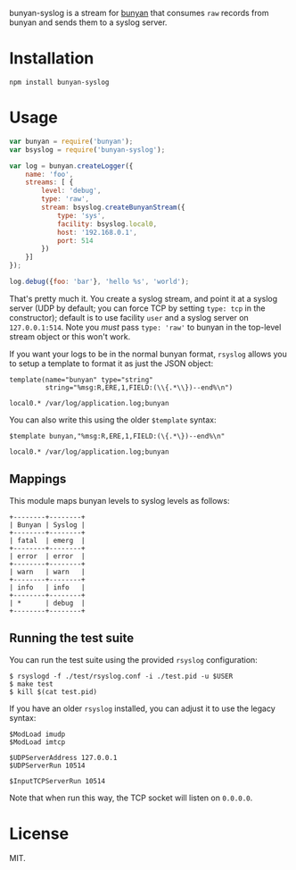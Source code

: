 bunyan-syslog is a stream for [bunyan](https://github.com/trentm/node-bunyan)
that consumes `raw` records from bunyan and sends them to a syslog server.

# Installation

    npm install bunyan-syslog

# Usage

```javascript
var bunyan = require('bunyan');
var bsyslog = require('bunyan-syslog');

var log = bunyan.createLogger({
	name: 'foo',
	streams: [ {
		level: 'debug',
		type: 'raw',
		stream: bsyslog.createBunyanStream({
			type: 'sys',
			facility: bsyslog.local0,
			host: '192.168.0.1',
			port: 514
		})
	}]
});

log.debug({foo: 'bar'}, 'hello %s', 'world');
```

That's pretty much it.  You create a syslog stream, and point it at a syslog
server (UDP by default; you can force TCP by setting `type: tcp` in the
constructor); default is to use facility `user` and a syslog server on
`127.0.0.1:514`.  Note you *must* pass `type: 'raw'` to bunyan in the top-level
stream object or this won't work.

If you want your logs to be in the normal bunyan format, `rsyslog` allows you to
setup a template to format it as just the JSON object:

```
template(name="bunyan" type="string"
         string="%msg:R,ERE,1,FIELD:(\\{.*\\})--end%\n")

local0.* /var/log/application.log;bunyan
```

You can also write this using the older `$template` syntax:

```
$template bunyan,"%msg:R,ERE,1,FIELD:(\{.*\})--end%\n"

local0.* /var/log/application.log;bunyan
```

## Mappings

This module maps bunyan levels to syslog levels as follows:

```
+--------+--------+
| Bunyan | Syslog |
+--------+--------+
| fatal  | emerg  |
+--------+--------+
| error  | error  |
+--------+--------+
| warn   | warn   |
+--------+--------+
| info   | info   |
+--------+--------+
| *      | debug  |
+--------+--------+
```

## Running the test suite

You can run the test suite using the provided `rsyslog` configuration:

```
$ rsyslogd -f ./test/rsyslog.conf -i ./test.pid -u $USER
$ make test
$ kill $(cat test.pid)
```

If you have an older `rsyslog` installed, you can adjust it to use the legacy
syntax:

```
$ModLoad imudp
$ModLoad imtcp

$UDPServerAddress 127.0.0.1
$UDPServerRun 10514

$InputTCPServerRun 10514
```

Note that when run this way, the TCP socket will listen on `0.0.0.0`.

# License

MIT.
